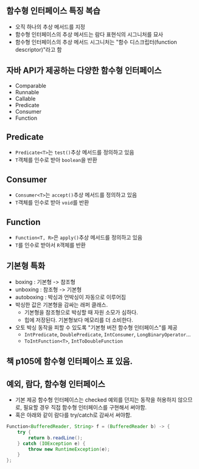 ## 함수형 인터페이스 특징 복습
- 오직 하나의 추상 메서드를 지정
- 함수형 인터페이스의 추상 메서드는 람다 표현식의 시그니처를 묘사
- 함수형 인터페이스의 추상 메서드 시그니처는 "함수 디스크립터(function descriptor)"라고 함


## 자바 API가 제공하는 다양한 함수형 인터페이스
- Comparable
- Runnable
- Callable
- Predicate
- Consumer
- Function


## Predicate
- `Predicate<T>`는 `test()`추상 메서드를 정의하고 있음
- `T`객체를 인수로 받아 `boolean`을 반환


## Consumer
- `Consumer<T>`는 `accept()`추상 메서드를 정의하고 있음
- `T`객체를 인수로 받아 `void`를 반환


## Function
- `Function<T, R>`은 `apply()`추상 메서드를 정의하고 있음
- `T`를 인수로 받아서 `R`객체를 반환


## 기본형 특화
- boxing : 기본형 -> 참조형
- unboxing : 참조형 -> 기본형
- autoboxing : 박싱과 언박싱이 자동으로 이루어짐
- 박싱한 값은 기본형을 감싸는 래퍼 클래스.
  - 기본형을 참조형으로 박싱할 때 자원 소모가 심하다.
  - 힙에 저장된다. 기본형보다 메모리를 더 소비한다.
- 오토 박싱 동작을 피할 수 있도록 "기본형 버전 함수형 인터페이스"를 제공
  - `IntPredicate`, `DoublePredicate`, `IntConsumer`, `LongBinaryOperator`...
  - `ToIntFunction<T>`, `IntToDoubleFunction`


## 책 p105에 함수형 인터페이스 표 있음.


## 예외, 람다, 함수형 인터페이스
- 기본 제공 함수형 인터페이스는 checked 예외를 던지는 동작을 허용하지 않으므로, 필요할 경우 직접 함수형 인터페이스를 구현해서 써야함.
- 혹은 아래와 같이 람다를 try/catch로 감싸서 써야함.
```java
Function<BufferedReader, String> f = (BufferedReader b) -> {
    try {
        return b.readLine();
    } catch (IOException e) {
        throw new RuntimeException(e);
    }
};
```